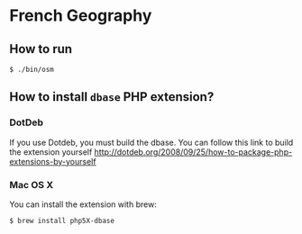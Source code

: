 French Geography
================

## How to run

    $ ./bin/osm

## How to install `dbase` PHP extension?

### DotDeb

If you use Dotdeb, you must build the dbase.
You can follow this link to build the extension yourself http://dotdeb.org/2008/09/25/how-to-package-php-extensions-by-yourself

### Mac OS X

You can install the extension with brew:

    $ brew install php5X-dbase
